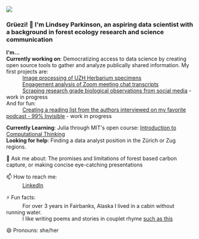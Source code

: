 
<img src="https://images.unsplash.com/photo-1444492417251-9c84a5fa18e0?ixlib=rb-1.2.1&ixid=eyJhcHBfaWQiOjEyMDd9&auto=format&fit=crop&w=975&h=300&q=80"/>
 
### Grüezi! 👋 I'm Lindsey Parkinson, an aspiring data scientist with a background in forest ecology research and science communication  
 
 **I'm...**   
**Currently working on**: Democratizing access to data science by creating open source tools to gather and analyze publically shared information. My first projects are: <br>
&nbsp;&nbsp;&nbsp;&nbsp;&nbsp;&nbsp;&nbsp;&nbsp;&nbsp;&nbsp; [Image processing of UZH Herbarium specimens](https://github.com/eth-library-lab/herbaria--plant-labeling)  
&nbsp;&nbsp;&nbsp;&nbsp;&nbsp;&nbsp;&nbsp;&nbsp;&nbsp;&nbsp; [Engagement analysis of Zoom meeting chat transcripts](https://lindseyviann.medium.com/a-command-line-application-to-analyze-zoom-meeting-text-f9d8835b125a)    
&nbsp;&nbsp;&nbsp;&nbsp;&nbsp;&nbsp;&nbsp;&nbsp;&nbsp;&nbsp; [Scraping research grade biological observations from social media](https://github.com/LVParkinson/Biodiversity_Scraping) - work in progress  
And for fun:  
&nbsp;&nbsp;&nbsp;&nbsp;&nbsp;&nbsp;&nbsp;&nbsp;&nbsp;&nbsp; [Creating a reading list from the authors interviewed on my favorite podcast - 99% Invisible](https://github.com/LVParkinson/99pi_booklist) - work in progress

 
**Currently Learning**: Julia through MIT's open course: [Introduction to Computational Thinking](https://computationalthinking.mit.edu/Fall20/)  
**Looking for help**: Finding a data analyst position in the Zürich or Zug regions.  


💬 Ask me about: The promises and limitations of forest based carbon capture, or making concise eye-catching presentations  

📫 How to reach me: <br>
&nbsp;&nbsp;&nbsp;&nbsp;&nbsp;&nbsp;&nbsp;&nbsp;&nbsp;&nbsp; [LinkedIn](https://www.linkedin.com/in/lindsey-viann)
      

⚡ Fun facts:  
&nbsp;&nbsp;&nbsp;&nbsp;&nbsp;&nbsp;&nbsp;&nbsp;&nbsp;&nbsp; For over 3 years in Fairbanks, Alaska I lived in a cabin without running water.   
&nbsp;&nbsp;&nbsp;&nbsp;&nbsp;&nbsp;&nbsp;&nbsp;&nbsp;&nbsp; I like writing poems and stories in couplet rhyme [such as this](https://lindseyviann.medium.com/a-tribute-to-my-fellow-home-office-workers-13d9e851f4f0)

😄 Pronouns: she/her
<!--
**LVParkinson/LVParkinson** is a ✨ _special_ ✨ repository because its `README.md` (this file) appears on your GitHub profile.

Here are some ideas to get you started:

- 🔭 I’m currently working on ...
- 🌱 I’m currently learning ...
- 👯 I’m looking to collaborate on ...
- 🤔 I’m looking for help with ...
- 💬 Ask me about ...
- 📫 How to reach me: ...
- 😄 Pronouns: ...
- ⚡ Fun fact: ...
-->
